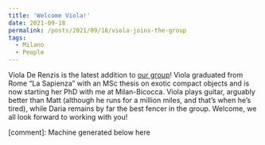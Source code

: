 ```yaml
---
title: 'Welcome Viola!'
date: 2021-09-18
permalink: /posts/2021/09/18/viola-joins-the-group
tags:
  - Milano
  - People
---
```


Viola De Renzis is the latest addition to [our group](<../../../../../index.html?p=2466>)! Viola graduated from Rome “La Sapienza” with an MSc thesis on exotic compact objects and is now starting her PhD with me at Milan-Bicocca. Viola plays guitar, arguably better than Matt (although he runs for a million miles, and that’s when he’s tired), while Daria remains by far the best fencer in the group. Welcome, we all look forward to working with you!

[comment]: Machine generated below here
